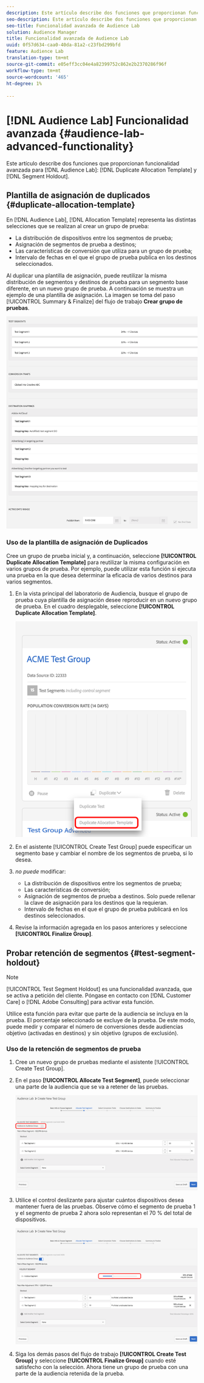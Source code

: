 ```yaml
---
description: Este artículo describe dos funciones que proporcionan funcionalidad avanzada para la plantilla de asignación de Duplicados del laboratorio de Audiencia y la retención de segmentos.
seo-description: Este artículo describe dos funciones que proporcionan funcionalidad avanzada para la plantilla de asignación de Duplicados del laboratorio de Audiencia y la retención de segmentos.
seo-title: Funcionalidad avanzada de Audience Lab
solution: Audience Manager
title: Funcionalidad avanzada de Audience Lab
uuid: 0f57d634-caa0-40da-81a2-c23fbd299bfd
feature: Audience Lab
translation-type: tm+mt
source-git-commit: e05eff3cc04e4a82399752c862e2b2370286f96f
workflow-type: tm+mt
source-wordcount: '465'
ht-degree: 1%

---
```



# [!DNL Audience Lab] Funcionalidad avanzada  {#audience-lab-advanced-functionality}

Este artículo describe dos funciones que proporcionan funcionalidad avanzada para [!DNL Audience Lab]: [!DNL Duplicate Allocation Template] y [!DNL Segment Holdout].

## Plantilla de asignación de duplicados {#duplicate-allocation-template}

<!-- 
<p>The <b>Allocation Template</b> represents how you split a test group into test segments and the way the test segments are mapped to destinations. </p>
 -->

En [!DNL Audience Lab], [!DNL Allocation Template] representa las distintas selecciones que se realizan al crear un grupo de prueba:

* La distribución de dispositivos entre los segmentos de prueba;
* Asignación de segmentos de prueba a destinos;
* Las características de conversión que utiliza para un grupo de prueba;
* Intervalo de fechas en el que el grupo de prueba publica en los destinos seleccionados.

Al duplicar una plantilla de asignación, puede reutilizar la misma distribución de segmentos y destinos de prueba para un segmento base diferente, en un nuevo grupo de prueba. A continuación se muestra un ejemplo de una plantilla de asignación. La imagen se toma del paso [!UICONTROL Summary & Finalize] del flujo de trabajo **Crear grupo de pruebas**.

![](assets/allocation_template_3.png)

<!--
With the option to duplicate allocation templates, you can increase your productivity when running multivariate tests as part of multivariate campaigns.
-->

### Uso de la plantilla de asignación de Duplicados

Cree un grupo de prueba inicial y, a continuación, seleccione **[!UICONTROL Duplicate Allocation Template]** para reutilizar la misma configuración en varios grupos de prueba. Por ejemplo, puede utilizar esta función si ejecuta una prueba en la que desea determinar la eficacia de varios destinos para varios segmentos.

1. En la vista principal del laboratorio de Audiencia, busque el grupo de prueba cuya plantilla de asignación desee reproducir en un nuevo grupo de prueba. En el cuadro desplegable, seleccione **[!UICONTROL Duplicate Allocation Template]**.

   ![](assets/duplicate-allocation-template.png)

2. En el asistente [!UICONTROL Create Test Group] puede especificar un segmento base y cambiar el nombre de los segmentos de prueba, si lo desea.
3. *no puede* modificar:

   * La distribución de dispositivos entre los segmentos de prueba;
   * Las características de conversión;
   * Asignación de segmentos de prueba a destinos. Solo puede rellenar la clave de asignación para los destinos que la requieran.
   * Intervalo de fechas en el que el grupo de prueba publicará en los destinos seleccionados.

4. Revise la información agregada en los pasos anteriores y seleccione **[!UICONTROL Finalize Group]**.

## Probar retención de segmentos {#test-segment-holdout}

>[!NOTE]
>
>[!UICONTROL Test Segment Holdout] es una funcionalidad avanzada, que se activa a petición del cliente. Póngase en contacto con [!DNL Customer Care] o [!DNL Adobe Consulting] para activar esta función.

Utilice esta función para evitar que parte de la audiencia se incluya en la prueba. El porcentaje seleccionado se excluye de la prueba. De este modo, puede medir y comparar el número de conversiones desde audiencias objetivo (activadas en destinos) y sin objetivo (grupos de exclusión).

<!--
<p>Note that this option is different to the control segment because it subtracts the percentage ................. You can withhold an audience group and still use a control segment. </p>
-->

### Uso de la retención de segmentos de prueba

1. Cree un nuevo grupo de pruebas mediante el asistente [!UICONTROL Create Test Group].
1. En el paso **[!UICONTROL Allocate Test Segment]**, puede seleccionar una parte de la audiencia que se va a retener de las pruebas.

   ![Elemento de lista](assets/test-segment-holdout.png)

1. Utilice el control deslizante para ajustar cuántos dispositivos desea mantener fuera de las pruebas. Observe cómo el segmento de prueba 1 y el segmento de prueba 2 ahora solo representan el 70 % del total de dispositivos.

   ![](assets/test-segment-holdout-selected.png)

1. Siga los demás pasos del flujo de trabajo **[!UICONTROL Create Test Group]** y seleccione **[!UICONTROL Finalize Group]** cuando esté satisfecho con la selección. Ahora tiene un grupo de prueba con una parte de la audiencia retenida de la prueba.
